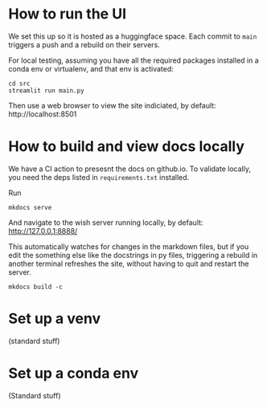 # How to run the UI

We set this up so it is hosted as a huggingface space. Each commit to `main` triggers a push and a rebuild on their servers.

For local testing, assuming you have all the required packages installed in a
conda env or virtualenv, and that env is activated:

```
cd src
streamlit run main.py
```
Then use a web browser to view the site indiciated, by default: http://localhost:8501

# How to build and view docs locally

We have a CI action to presesnt the docs on github.io. 
To validate locally, you need the deps listed in `requirements.txt` installed. 

Run
```
mkdocs serve
```
And navigate to the wish server running locally, by default: http://127.0.0.1:8888/

This automatically watches for changes in the markdown files, but if you edit the 
something else like the docstrings in py files, triggering a rebuild in another terminal
refreshes the site, without having to quit and restart the server.
```
mkdocs build -c
```



# Set up a venv

(standard stuff)

# Set up a conda env

(Standard stuff)